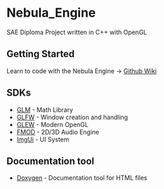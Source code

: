 # Nebula_Engine
SAE Diploma Project written in C++ with OpenGL

## Getting Started
Learn to code with the Nebula Engine -> [Github Wiki](https://github.com/Chalkece/Nebula_Engine/wiki)

## SDKs

* [GLM](https://glm.g-truc.net/0.9.9/index.html) - Math Library
* [GLFW](https://www.glfw.org/) - Window creation and handling
* [GLEW](http://glew.sourceforge.net/) - Modern OpenGL
* [FMOD](https://www.fmod.com/) - 2D/3D Audio Engine
* [ImgUi](https://github.com/ocornut/imgui) - UI System

## Documentation tool

* [Doxygen](http://www.doxygen.nl/) - Documentation tool for HTML files
